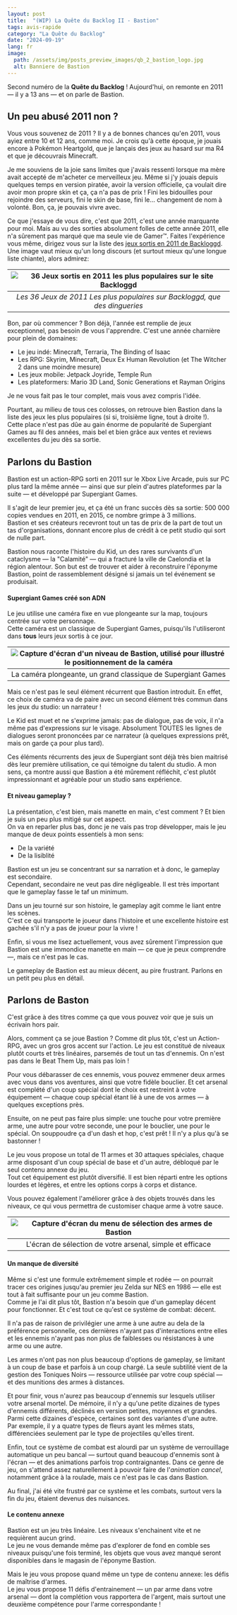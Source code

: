 ```yaml
---
layout: post
title:  "(WIP) La Quête du Backlog II - Bastion"
tags: avis-rapide
category: "La Quête du Backlog"
date: "2024-09-19"
lang: fr
image:
  path: /assets/img/posts_preview_images/qb_2_bastion_logo.jpg
  alt: Banniere de Bastion
---
```


Second numéro de la **Quête du Backlog** ! Aujourd'hui, on remonte en 2011 &mdash; il y a 13 ans &mdash; et on parle de Bastion.

## Un peu abusé 2011 non ?

Vous vous souvenez de 2011 ? Il y a de bonnes chances qu'en 2011, vous ayiez entre 10 et 12 ans, comme moi. Je crois qu'à cette époque, je jouais encore à Pokémon Heartgold, que je lançais des jeux au hasard sur ma R4 et que je découvrais Minecraft. 

Je me souviens de la joie sans limites que j'avais ressenti lorsque ma mère avait accepté de m'acheter ce merveilleux jeu. Même si j'y jouais depuis quelques temps en version piratée, avoir la version officielle, ça voulait dire avoir mon propre skin et ça, ça n'a pas de prix ! Fini les bidouilles pour rejoindre des serveurs, fini le skin de base, fini le... changement de nom à volonté. Bon, ça, je pouvais vivre avec.

Ce que j'essaye de vous dire, c'est que 2011, c'est une année marquante pour moi. Mais au vu des sorties absolument folles de cette année 2011, elle n'a sûrement pas marqué que ma seule vie de Gamer™. Faites l'expérience vous même, dirigez vous sur la liste des [jeux sortis en 2011 de Backloggd](https://www.backloggd.com/games/lib/played/release_year_custom:2011). Une image vaut mieux qu'un long discours (et surtout mieux qu'une longue liste chiante), alors admirez:

|![36 Jeux sortis en 2011 les plus populaires sur le site Backloggd](/assets/img/articles/qb_2_bastion/50_most_popular_2011_games.png)|
|:--:|
| *Les 36 Jeux de 2011 Les plus populaires sur Backloggd, que des dingueries* |

Bon, par où commencer ? Bon déjà, l'année est remplie de jeux exceptionnel, pas besoin de vous l'apprendre. C'est une année charnière pour plein de domaines:
- Le jeu indé: Minecraft, Terraria, The Binding of Isaac
- Les RPG: Skyrim, Minecraft, Deux Ex Human Revolution (et The Witcher 2 dans une moindre mesure)
- Les jeux mobile: Jetpack Joyride, Temple Run
- Les plateformers: Mario 3D Land, Sonic Generations et Rayman Origins

Je ne vous fait pas le tour complet, mais vous avez compris l'idée.

Pourtant, au milieu de tous ces colosses, on retrouve bien Bastion dans la liste des jeux les plus populaires (si si, troisième ligne, tout à droite !).  
Cette place n'est pas dûe au gain énorme de popularité de Supergiant Games au fil des années, mais bel et bien grâce aux ventes et reviews excellentes du jeu dès sa sortie. 

## Parlons du Bastion

Bastion est un action-RPG sorti en 2011 sur le Xbox Live Arcade, puis sur PC plus tard la même année &mdash; ainsi que sur plein d'autres plateformes par la suite &mdash; et développé par Supergiant Games.   

Il s'agit de leur premier jeu, et ça été un franc succès dès sa sortie: 500 000 copies vendues en 2011, en 2015, ce nombre grimpe à 3 millions.  
Bastion et ses créateurs recevront tout un tas de prix de la part de tout un tas d'organisations, donnant encore plus de crédit à ce petit studio qui sort de nulle part.

Bastion nous raconte l'histoire du Kid, un des rares survivants d'un cataclysme &mdash; la "Calamité" &mdash; qui a fracturé la ville de Caelondia et la région alentour.
Son but est de trouver et aider à reconstruire l'éponyme Bastion, point de rassemblement désigné si jamais un tel événement se produisait.

#### Supergiant Games créé son ADN

Le jeu utilise une caméra fixe en vue plongeante sur la map, toujours centrée sur votre personnage.  
Cette caméra est un classique de Supergiant Games, puisqu'ils l'utiliseront dans **tous** leurs jeux sortis à ce jour.

|![Capture d'écran d'un niveau de Bastion, utilisé pour illustré le positionnement de la caméra](/assets/img/articles/qb_2_bastion/gameplay.jpg)|
|:--:|
| La caméra plongeante, un grand classique de Supergiant Games |

Mais ce n'est pas le seul élément récurrent que Bastion introduit.
En effet, ce choix de caméra va de paire avec un second élément très commun dans les jeux du studio: un narrateur !

Le Kid est muet et ne s'exprime jamais: pas de dialogue, pas de voix, il n'a même pas d'expressions sur le visage.
Absolument TOUTES les lignes de dialogues seront prononcées par ce narrateur (à quelques expressions prêt, mais on garde ça pour plus tard).

Ces éléments récurrents des jeux de Supergiant sont déjà très bien maitrisé dès leur première utilisation, ce qui témoigne du talent du studio.
A mon sens, ça montre aussi que Bastion a été mûrement réfléchit, c'est plutôt impressionnant et agréable pour un studio sans expérience.

#### Et niveau gameplay ?

La présentation, c'est bien, mais manette en main, c'est comment ? Et bien je suis un peu plus mitigé sur cet aspect.  
On va en reparler plus bas, donc je ne vais pas trop développer, mais le jeu manque de deux points essentiels à mon sens:
- De la variété
- De la lisiblité

Bastion est un jeu se concentrant sur sa narration et à donc, le gameplay est secondaire.  
Cependant, secondaire ne veut pas dire négligeable. Il est très important que le gameplay fasse le taf un minimum. 

Dans un jeu tourné sur son histoire, le gameplay agit comme le liant entre les scènes.  
C'est ce qui transporte le joueur dans l'histoire et une excellente histoire est gachée s'il n'y a pas de joueur pour la vivre !

Enfin, si vous me lisez actuellement, vous avez sûrement l'impression que Bastion est une immondice manette en main 
&mdash; ce que je peux comprendre &mdash;, mais ce n'est pas le cas.

Le gameplay de Bastion est au mieux décent, au pire frustrant. Parlons en un petit peu plus en détail.

## Parlons de Baston

C'est grâce à des titres comme ça que vous pouvez voir que je suis un écrivain hors pair.

Alors, comment ça se joue Bastion ? Comme dit plus tôt, c'est un Action-RPG, avec un gros gros accent sur l'action.
Le jeu est constitué de niveaux plutôt courts et très linéaires, parsemés de tout un tas d'ennemis. On n'est pas dans le Beat Them Up, mais pas loin !

Pour vous débarasser de ces ennemis, vous pouvez emmener deux armes avec vous dans vos aventures, ainsi que votre fidèle bouclier.
Et cet arsenal est complété d'un coup spécial dont le choix est restreint à votre équipement &mdash; chaque coup spécial étant lié à une de vos armes &mdash; à quelques exceptions près.

Ensuite, on ne peut pas faire plus simple: une touche pour votre première arme, une autre pour votre seconde, une pour le bouclier, une pour le spécial. On souppoudre ça d'un dash et hop, c'est prêt ! Il n'y a plus qu'à se bastonner !

Le jeu vous propose un total de 11 armes et 30 attaques spéciales, chaque arme disposant d'un coup spécial de base et d'un autre, débloqué par le seul contenu annexe du jeu.  
Tout cet équipement est plutôt diversifié. Il est bien réparti entre les options lourdes et légères, et entre les options corps à corps et distance.

Vous pouvez également l'améliorer grâce à des objets trouvés dans les niveaux, ce qui vous permettra de customiser chaque arme à votre sauce.

| ![Capture d'écran du menu de sélection des armes de Bastion](/assets/img/articles/qb_2_bastion/arsenal.jpg) |
|:--:|
| L'écran de sélection de votre arsenal, simple et efficace |


#### Un manque de diversité

Même si c'est une formule extrêmement simple et rodée &mdash; on pourrait tracer ces origines jusqu'au premier jeu Zelda sur NES en 1986 &mdash; elle est tout à fait suffisante pour un jeu comme Bastion.  
Comme je l'ai dit plus tôt, Bastion n'a besoin que d'un gameplay décent pour fonctionner. Et c'est tout ce qu'est ce système de combat: décent.  

Il n'a pas de raison de privilégier une arme à une autre au dela de la préférence personnelle, ces dernières n'ayant pas d'interactions entre elles et les ennemis n'ayant pas non plus de faiblesses ou résistances à une arme ou une autre. 

Les armes n'ont pas non plus beaucoup d'options de gameplay, se limitant à un coup de base et parfois à un coup chargé. La seule subtilité vient de la gestion des Toniques Noirs &mdash; ressource utilisée par votre coup spécial &mdash; et des munitions des armes à distances.

Et pour finir, vous n'aurez pas beaucoup d'ennemis sur lesquels utiliser votre arsenal mortel. De mémoire, il n'y a qu'une petite dizaines de types d'ennemis différents, déclinés en version petites, moyennes et grandes. Parmi cette dizaines d'espèce, certaines sont des variantes d'une autre.  
Par exemple, il y a quatre types de fleurs ayant les mêmes stats, différenciées seulement par le type de projectiles qu'elles tirent.

Enfin, tout ce système de combat est alourdi par un système de verrouillage automatique un peu bancal &mdash; surtout quand beaucoup d'ennemis sont à l'écran &mdash; et des animations parfois trop contraignantes. Dans ce genre de jeu, on s'attend assez naturellement à pouvoir faire de l'*animation cancel*, notamment grâce à la roulade, mais ce n'est pas le cas dans Bastion.

Au final, j'ai été vite frustré par ce système et les combats, surtout vers la fin du jeu, étaient devenus des nuisances. 

#### Le contenu annexe

Bastion est un jeu très linéaire. Les niveaux s'enchainent vite et ne requièrent aucun grind.  
Le jeu ne vous demande même pas d'explorer de fond en comble ses niveaux puisqu'une fois terminé, les objets que vous avez manqué seront disponibles dans le magasin de l'éponyme Bastion.

Mais le jeu vous propose quand même un type de contenu annexe: les défis de maîtrise d'armes.  
Le jeu vous propose 11 défis d'entrainement &mdash; un par arme dans votre arsenal &mdash; dont la complétion vous rapportera de l'argent, mais surtout une deuxième compétence pour l'arme correspondante !